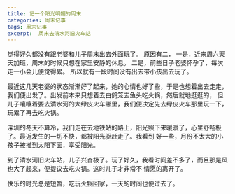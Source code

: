 ```yaml
---
title: 记一个阳光明媚的周末
categories: 周末记事
tags: 周末记事
excerpt:  周末去清水河旧火车站
---
```


觉得好久都没有跟老婆和儿子周末出去外面玩了。
原因有二， 一是，近来周六天天加班，周末的时候只想在家里安静的休息。
二是，前些日子老婆怀孕了，每次走一小会儿便觉得累。
所以就有一段时间没有出去带小孩出去玩了。

最近这几天老婆的状态渐渐好了起来，她的心情也好了些，于是也想着出去走走，
我们便出发了。出发前本来只想着去白鸽笼去鱼头吃火锅，然后就地逛逛的，
但儿子嚷嚷着要去清水河的大绿皮火车哪里，我们便决定先去绿皮火车那里玩一下，玩累了再去吃火锅。

深圳的冬天不算冷，我们走在去地铁站的路上，阳光照下来暖暖了，心里舒畅极了。最近发生的一切不快，都被阳光驱赶走了。我看到
好一些，月份不太大的小孩子被推到太阳下面，享受阳光。

到了清水河旧火车站，儿子兴奋极了。玩了好久，我看时间差不多了，而且那是风也大了起来，便提议去吃火锅。这时儿子才非常不
情愿的离开了。

快乐的时光总是短暂，吃玩火锅回家，一天的时间也便过去了。






